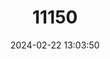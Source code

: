 ---
title: "11150"
category: "Lagocephalus gloveri"
draft: false
date: 2024-02-22 13:03:50
languages:
  English: ["Brown-backed Toadfish"]
---